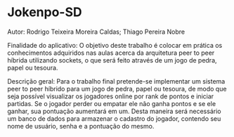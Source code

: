 Jokenpo-SD
==========

Autor:
	Rodrigo Teixeira Moreira Caldas;
	Thiago Pereira Nobre

Finalidade do aplicativo: 
	O objetivo deste trabalho é colocar em prática os conhecimentos adquiridos nas aulas 
	acerca da arquitetura peer to peer híbrida utilizando sockets, o que será feito através 
	de um jogo de pedra, papel ou tesoura.
	
Descrição geral:
	Para o trabalho final pretende-se implementar um sistema peer to peer híbrido para um 
	jogo de pedra, papel ou tesoura, de modo que seja possível visualizar os jogadores online 
	por rank de pontos e iniciar partidas. Se o jogador perder ou empatar ele não ganha pontos 
	e se ele ganhar, sua pontuação aumentará em um. Desta maneira será necessário um banco de dados 
	para armazenar o cadastro do jogador, contendo seu nome de usuário, senha e a pontuação do mesmo. 

